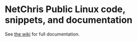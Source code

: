 # NetChris Public Linux code, snippets, and documentation

See [the wiki](https://gitlab.com/cssl/NetChris/public/linux/wikis/) for full documentation.
